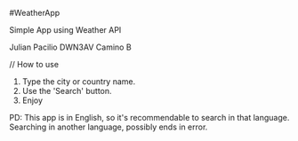 #WeatherApp

Simple App using Weather API

Julian Pacilio DWN3AV Camino B

// How to use

1) Type the city or country name.
2) Use the 'Search' button.
3) Enjoy

PD: This app is in English, so it's recommendable to search in that language. Searching in another language, possibly ends in error.
